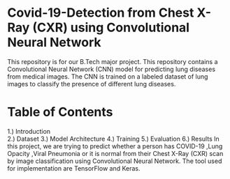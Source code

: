 # Covid-19-Detection from Chest X-Ray (CXR) using Convolutional Neural Network

This repository is for our B.Tech major project. This repository contains a Convolutional Neural Network (CNN) model for predicting lung diseases from medical images. The CNN is trained on a labeled dataset of lung images to classify the presence of different lung diseases.

# Table of Contents
1.) Introduction<br>
2.) Dataset
3.) Model Architecture
4.) Training
5.) Evaluation
6.) Results
In this project, we are trying to predict whether a person has COVID-19 ,Lung Opacity ,Viral Pneumonia or it is normal from their Chest X-Ray (CXR) scan by image classification using Convolutional Neural Network. The tool used for implementation are TensorFlow and Keras. 
